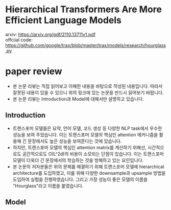 # Hierarchical Transformers Are More Efficient Language Models
arxiv: https://arxiv.org/pdf/2110.13711v1.pdf <br>
offciial code: https://github.com/google/trax/blob/master/trax/models/research/hourglass.py
# paper review
* 본 논문 리뷰는 직접 읽어보고 이해한 내용을 바탕으로 작성된 내용입니다. 따라서 잘못된 내용이 있을 수 있으니 위의 링크에 있는 논문을 반드시 읽어보기 바랍니다.
* 본 논문 리뷰는 Introduction과 Model에 대해서만 설명하고 있습니다.
## Introduction
* 트랜스포머 모델들은 요약, 언어 모델, 코드 생성 등 다양한 NLP task에서 우수한 성능을 보여 주었습니다. 이는 트랜스포머 모델의 핵심인 attention 메커니즘을 활용해 긴 문장에서도 높은 성능을 보여준다는 것에 있습니다.
* 하지만, 트랜스포머 모델의 핵심인 attention matrix를 계산하기 위해선, 시간적으로도 공간적으로도 O(L^2d)의 비용이 소모되는 단점이 있습니다. 이는 트랜스포머 모델이 더욱더 긴 문장에서의 학습하는 것을 방해하고 있는 요인입니다.
* 본 논문의 저자분들은 위의 문제를 해결하기 위해 트랜스포머 모델에 hierarchical architecture를 도입하였고, 이를 위해 다양한 downsample과 upsample 방법을 도입하여 실험을 진행하였습니다. 그리고 가장 성능이 좋은 모델의 이름을 "Hourglass"라고 이름을 붙였습니다.
## Model

